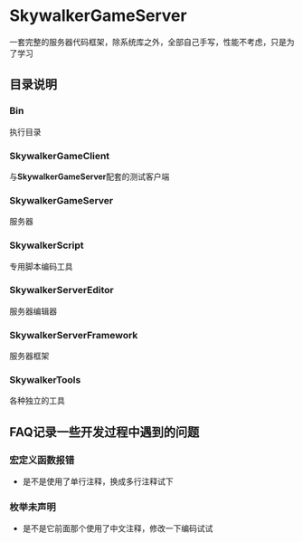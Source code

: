 # SkywalkerGameServer

一套完整的服务器代码框架，除系统库之外，全部自己手写，性能不考虑，只是为了学习

## 目录说明

### Bin

执行目录

### SkywalkerGameClient

与**SkywalkerGameServer**配套的测试客户端

### SkywalkerGameServer

服务器

### SkywalkerScript

专用脚本编码工具

### SkywalkerServerEditor

服务器编辑器

### SkywalkerServerFramework

服务器框架

### SkywalkerTools

各种独立的工具


## FAQ记录一些开发过程中遇到的问题

### 宏定义函数报错

* 是不是使用了单行注释，换成多行注释试下

### 枚举未声明

* 是不是它前面那个使用了中文注释，修改一下编码试试
